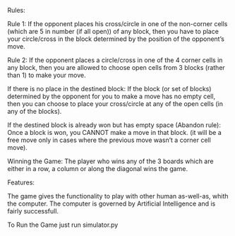 Rules:

Rule 1:
If the opponent places his cross/circle in one of the non-corner cells (which are 5 in number (if all open)) of any block, then you have to place your circle/cross in the block determined by the position of the opponent’s move.

Rule 2: If the opponent places a circle/cross in one of the 4 corner cells in any block, then you are allowed to choose open cells from 3 blocks (rather than 1) to make your move.

If there is no place in the destined block: If the block (or set of blocks) determined by the opponent for you to make a move has no empty cell, then you can choose to place your cross/circle at any of the open cells (in any of the blocks).

If the destined block is already won but has empty space (Abandon rule): Once a block is won, you CANNOT make a move in that block. (it will be a free move only in cases where the previous move wasn’t a corner cell move).

Winning the Game: The player who wins any of the 3 boards which are either in a row, a column or along the diagonal wins the game.

Features:

The game gives the functionality to play with other human as-well-as, whith the computer. The computer is governed by Artificial Intelligence and is fairly successfull.

To Run the Game just run simulator.py

